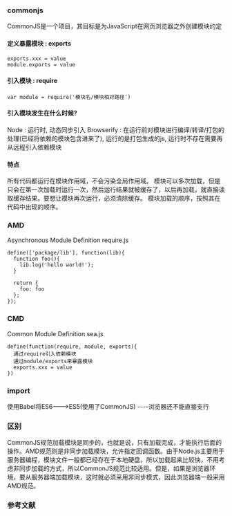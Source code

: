### commonjs
CommonJS是一个项目，其目标是为JavaScript在网页浏览器之外创建模块约定

#### 定义暴露模块 : exports
```
exports.xxx = value
module.exports = value
```

#### 引入模块 : require
```
var module = require('模块名/模块相对路径')
```
#### 引入模块发生在什么时候?
Node : 运行时, 动态同步引入
Browserify : 在运行前对模块进行编译/转译/打包的处理(已经将依赖的模块包含进来了),
运行的是打包生成的js, 运行时不存在需要再从远程引入依赖模块

#### 特点
所有代码都运行在模块作用域，不会污染全局作用域。
模块可以多次加载，但是只会在第一次加载时运行一次，然后运行结果就被缓存了，以后再加载，就直接读取缓存结果。要想让模块再次运行，必须清除缓存。
模块加载的顺序，按照其在代码中出现的顺序。

### AMD
Asynchronous Module Definition
require.js
```
define(['package/lib'], function(lib){
  function foo(){
    lib.log('hello world!');
  }

  return {
    foo: foo
  };
});
```
### CMD
Common Module Definition
sea.js
```
define(function(require, module, exports){
  通过require引入依赖模块
  通过module/exports来暴露模块
  exports.xxx = value
})
```



### import

使用Babel将ES6--->ES5(使用了CommonJS) ----浏览器还不能直接支行

### 区别
CommonJS规范加载模块是同步的，也就是说，只有加载完成，才能执行后面的操作。AMD规范则是非同步加载模块，允许指定回调函数。由于Node.js主要用于服务器编程，模块文件一般都已经存在于本地硬盘，所以加载起来比较快，不用考虑非同步加载的方式，所以CommonJS规范比较适用。但是，如果是浏览器环境，要从服务器端加载模块，这时就必须采用非同步模式，因此浏览器端一般采用AMD规范。

### 参考文献